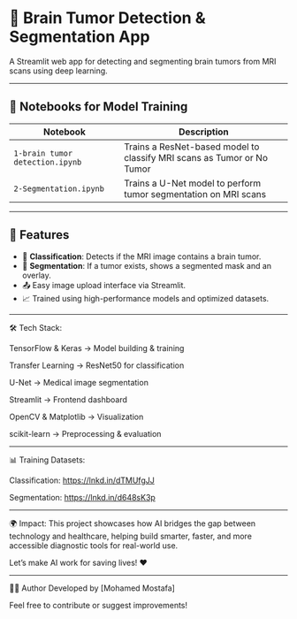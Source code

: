 # 🧠 Brain Tumor Detection & Segmentation App

A Streamlit web app for detecting and segmenting brain tumors from MRI scans using deep learning.

---

## 🔬 Notebooks for Model Training

| Notebook | Description |
|----------|-------------|
| `1-brain tumor detection.ipynb` | Trains a ResNet-based model to classify MRI scans as Tumor or No Tumor |
| `2-Segmentation.ipynb`   | Trains a U-Net model to perform tumor segmentation on MRI scans |

---

## 🎯 Features

- 🧠 **Classification**: Detects if the MRI image contains a brain tumor.
- 🎨 **Segmentation**: If a tumor exists, shows a segmented mask and an overlay.
- 📤 Easy image upload interface via Streamlit.
- 📈 Trained using high-performance models and optimized datasets.

---

🛠️ Tech Stack:

TensorFlow & Keras → Model building & training

Transfer Learning → ResNet50 for classification

U-Net → Medical image segmentation

Streamlit → Frontend dashboard

OpenCV & Matplotlib → Visualization

scikit-learn → Preprocessing & evaluation

---

📊 Training Datasets:

Classification: https://lnkd.in/dTMUfgJJ

Segmentation: https://lnkd.in/d648sK3p

---
🌍 Impact:
This project showcases how AI bridges the gap between technology and healthcare, helping build smarter, faster, and more accessible diagnostic tools for real-world use.

Let’s make AI work for saving lives! ❤️

---

👨‍💻 Author
Developed by [Mohamed Mostafa]

Feel free to contribute or suggest improvements!

